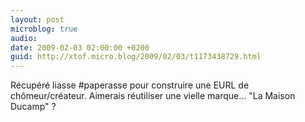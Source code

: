 ```yaml
---
layout: post
microblog: true
audio: 
date: 2009-02-03 02:00:00 +0200
guid: http://xtof.micro.blog/2009/02/03/t1173438729.html
---
```

Récupéré liasse #paperasse pour construire une EURL de chômeur/créateur. Aimerais réutiliser une vielle marque...  "La Maison Ducamp" ?
